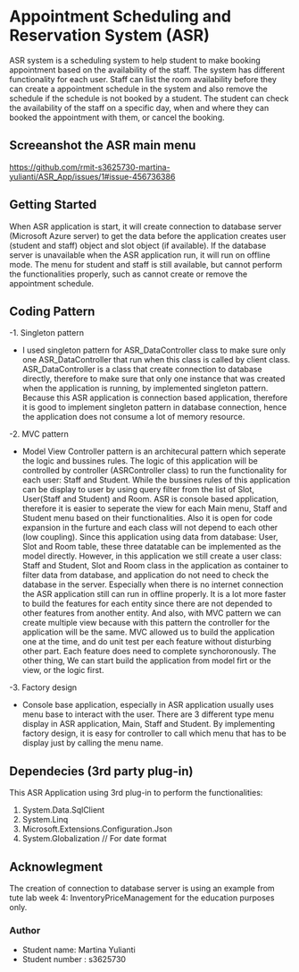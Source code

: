 # Appointment Scheduling and Reservation System (ASR)
ASR system is a scheduling system to help student to make booking appointment based on the availability of the staff. The system has different functionality for each user. Staff can list the room availability before they can create a appointment schedule in the system and also remove the schedule if the schedule is not booked by a student. The student can check the availability of the staff on a specific day, when and where they can booked the appointment with them, or cancel the booking. 

## Screeanshot the ASR main menu
https://github.com/rmit-s3625730-martina-yulianti/ASR_App/issues/1#issue-456736386

## Getting Started
When ASR application is start, it will create connection to database server (Microsoft Azure server) to get the data before the application creates user (student and staff) object and slot object (if available). If the database server is unavailable when the ASR application run, it will run on offline mode. The menu for student and staff is still available, but cannot perform the functionalities properly, such as cannot create or remove the appointment schedule.  

## Coding Pattern
-1. Singleton pattern
- I used singleton pattern for ASR_DataController class to make sure only one ASR_DataController that run when this class is called by client class. ASR_DataController is a class that create connection to database directly, therefore to make sure that only one instance that was created when the application is running, by implemented singleton pattern. Because this ASR application is connection based application, therefore it is good to implement singleton pattern in database connection, hence the application does not consume a lot of memory resource.
   
-2. MVC pattern
  - Model View Controller pattern is an architecural pattern which seperate the logic and bussines rules. The logic of this application will be controlled by controller (ASRController class) to run the functionality for each user: Staff and Student. While the bussines rules of this application can be display to user by using query filter from the list of Slot, User(Staff and Student) and Room. ASR is console based application, therefore it is easier to seperate the view for each Main menu, Staff and Student menu based on their functionalities. Also it is open for code expansion in the furture and each class will not depend to each other (low coupling).  Since this application using data from database: User, Slot and Room table, these three datatable can be implemented as the model directly. However, in this application we still create a user class: Staff and Student, Slot and Room class in the application as container to filter data from database, and application do not need to check the database in the server. Especially when there is no internet connection the ASR application still can run in offline properly.
   It is a lot more faster to build the features for each entity since there are not depended to other features from another entity. And also, with MVC pattern we can create multiple view because with this pattern the controller for the application will be the same. MVC allowed us to build the application one at the time, and do unit test per each feature without disturbing other part. Each feature does need to complete synchoronously. The other thing, We can start build the application from model firt or the view, or the logic first.   
 
 -3. Factory design 
  - Console base application, especially in ASR application usually uses menu base to interact with the user. There are 3 different type menu display in ASR application, Main, Staff and Student. By implementing factory design, it is easy for controller to call which menu that has to be display just by calling the menu name.  
 
## Dependecies (3rd party plug-in)
This ASR Application using 3rd plug-in to perform the functionalities:
1. System.Data.SqlClient
2. System.Linq
3. Microsoft.Extensions.Configuration.Json
4. System.Globalization // For date format

## Acknowlegment
The creation of connection to database server is using an example from tute lab week 4: InventoryPriceManagement
for the education purposes only.

### Author
- Student name: Martina Yulianti
- Student number : s3625730
  


